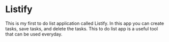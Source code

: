 # Listify
This is my first to do list application called Listify. In this app you can create tasks, save tasks, and delete the tasks. This to do list app is a useful tool that can be used everyday.
